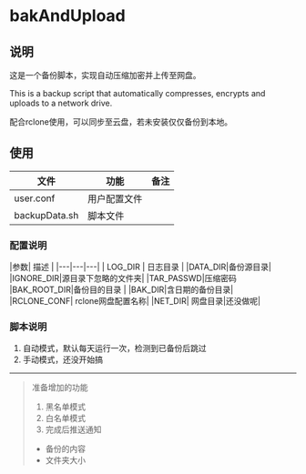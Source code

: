 # bakAndUpload

## 说明

这是一个备份脚本，实现自动压缩加密并上传至网盘。

This is a backup script that automatically compresses, encrypts and uploads to a network drive.

配合rclone使用，可以同步至云盘，若未安装仅仅备份到本地。

## 使用

|文件|功能|备注|
|---|---|---|
|user.conf | 用户配置文件 | |
|backupData.sh | 脚本文件 | |

### 配置说明

|参数| 描述 |
|---|---|---|
| LOG_DIR | 日志目录 |
|DATA_DIR|备份源目录|
|IGNORE_DIR|源目录下忽略的文件夹|
|TAR_PASSWD|压缩密码
|BAK_ROOT_DIR|备份目的目录 |
|BAK_DIR|含日期的备份目录|
|RCLONE_CONF| rclone网盘配置名称|
|NET_DIR| 网盘目录|还没做呢|

### 脚本说明

1. 自动模式，默认每天运行一次，检测到已备份后跳过
2. 手动模式，还没开始搞
 
---------

> 准备增加的功能
> 
> 1. 黑名单模式
> 2. 白名单模式
> 3. 完成后推送通知
>   - 备份的内容
>   - 文件夹大小

